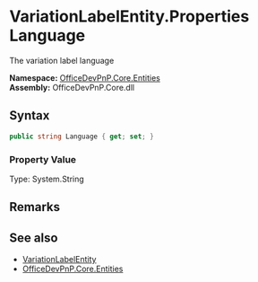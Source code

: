 # VariationLabelEntity.Properties Language
 The variation label language   

**Namespace:** [OfficeDevPnP.Core.Entities](OfficeDevPnP.Core.Entities.md)  
**Assembly:** OfficeDevPnP.Core.dll  
## Syntax
```C#
public string Language { get; set; }
```

### Property Value
Type: System.String  

## Remarks
  
## See also
- [VariationLabelEntity](OfficeDevPnP.Core.Entities.VariationLabelEntity.md) 
- [OfficeDevPnP.Core.Entities](OfficeDevPnP.Core.Entities.md) 
